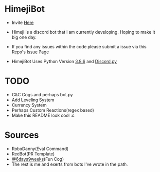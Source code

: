 # HimejiBot

- Invite [Here](https://discordapp.com/oauth2/authorize?&client_id=784474257832804372&scope=bot&permissions=8)

- Himeji is a discord bot that I am currently developing. Hoping to make it big one day.

- If you find any issues within the code please submit a issue via this Repo's [Issue Page](https://github.com/Yat-o/HimejiBot/issues)

- HimejiBot Uses Python Version [3.8.6](https://www.python.org/downloads/release/python-386/) and [Discord.py](https://discordpy.readthedocs.io/en/latest/#)

# TODO
- C&C Cogs and perhaps bot.py
- Add Leveling System
- Currency System
- Perhaps Custom Reactions(regex based)
- Make this README look cool :c

# Sources
- RoboDanny(Eval Command)
- RedBot(PR Template)
- [@6days9weeks](https://www.github.com/6days9weeks/)(Fun Cog)
- The rest is me and exerts from bots I've wrote in the path.
